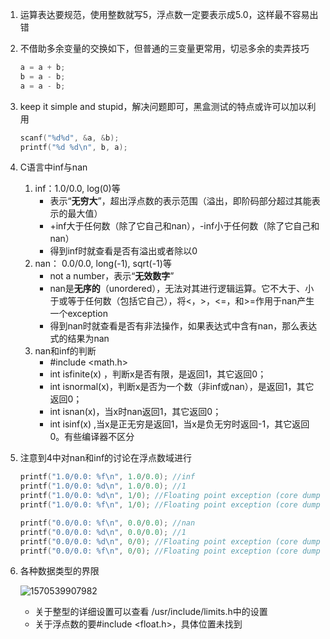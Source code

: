 1. 运算表达要规范，使用整数就写5，浮点数一定要表示成5.0，这样最不容易出错

2. 不借助多余变量的交换如下，但普通的三变量更常用，切忌多余的卖弄技巧

   ```c++
   a = a + b;
   b = a - b;
   a = a - b;
   ```

3. keep it simple and stupid，解决问题即可，黑盒测试的特点或许可以加以利用

   ```c++
   scanf("%d%d", &a, &b);
   printf("%d %d\n", b, a);
   ```

4. C语言中inf与nan

   1. inf：1.0/0.0, log(0)等
      - 表示“**无穷大**”，超出浮点数的表示范围（溢出，即阶码部分超过其能表示的最大值）
      - +inf大于任何数（除了它自己和nan），-inf小于任何数（除了它自己和nan）
      - 得到inf时就查看是否有溢出或者除以0
   2. nan： 0.0/0.0, long(-1), sqrt(-1)等
      - not a number，表示“**无效数字**”
      - nan是**无序的**（unordered），无法对其进行逻辑运算。它不大于、小于或等于任何数（包括它自己），将<，>，<=，和>=作用于nan产生一个exception
      - 得到nan时就查看是否有非法操作，如果表达式中含有nan，那么表达式的结果为nan
   3. nan和inf的判断
      - \#include <math.h>
      - int isfinite(x) ，判断x是否有限，是返回1，其它返回0；
      - int isnormal(x)，判断x是否为一个数（非inf或nan），是返回1，其它返回0；
      - int isnan(x)，当x时nan返回1，其它返回0；
      - int isinf(x) ,当x是正无穷是返回1，当x是负无穷时返回-1，其它返回0。有些编译器不区分

5. 注意到4中对nan和inf的讨论在浮点数域进行

   ```c++
   printf("1.0/0.0: %f\n", 1.0/0.0); //inf
   printf("1.0/0.0: %d\n", 1.0/0.0); //1
   printf("1.0/0.0: %d\n", 1/0); //Floating point exception (core dumped)
   printf("1.0/0.0: %f\n", 1/0); //Floating point exception (core dumped)
   
   printf("0.0/0.0: %f\n", 0.0/0.0); //nan
   printf("0.0/0.0: %d\n", 0.0/0.0); //1
   printf("0.0/0.0: %d\n", 0/0); //Floating point exception (core dumped)
   printf("0.0/0.0: %f\n", 0/0); //Floating point exception (core dumped)
   ```

6. 各种数据类型的界限

   ![1570539907982](C:\Users\surface\AppData\Roaming\Typora\typora-user-images\1570539907982.png)

   - 关于整型的详细设置可以查看 /usr/include/limits.h中的设置
   - 关于浮点数的要#include <float.h>，具体位置未找到